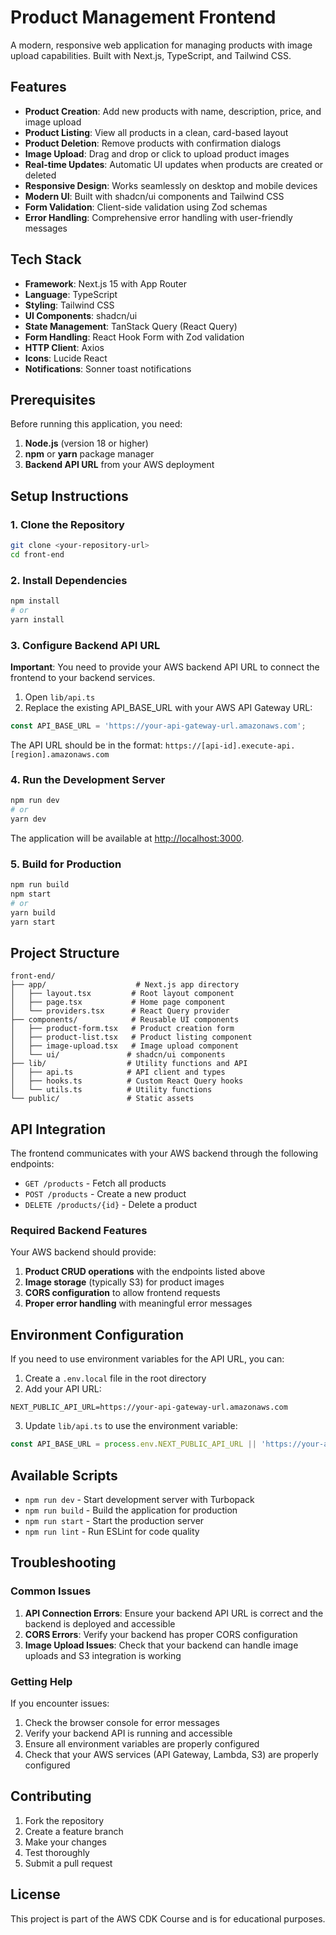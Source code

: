 # Product Management Frontend

A modern, responsive web application for managing products with image upload capabilities. Built with Next.js, TypeScript, and Tailwind CSS.

## Features

- **Product Creation**: Add new products with name, description, price, and image upload
- **Product Listing**: View all products in a clean, card-based layout
- **Product Deletion**: Remove products with confirmation dialogs
- **Image Upload**: Drag and drop or click to upload product images
- **Real-time Updates**: Automatic UI updates when products are created or deleted
- **Responsive Design**: Works seamlessly on desktop and mobile devices
- **Modern UI**: Built with shadcn/ui components and Tailwind CSS
- **Form Validation**: Client-side validation using Zod schemas
- **Error Handling**: Comprehensive error handling with user-friendly messages

## Tech Stack

- **Framework**: Next.js 15 with App Router
- **Language**: TypeScript
- **Styling**: Tailwind CSS
- **UI Components**: shadcn/ui
- **State Management**: TanStack Query (React Query)
- **Form Handling**: React Hook Form with Zod validation
- **HTTP Client**: Axios
- **Icons**: Lucide React
- **Notifications**: Sonner toast notifications

## Prerequisites

Before running this application, you need:

1. **Node.js** (version 18 or higher)
2. **npm** or **yarn** package manager
3. **Backend API URL** from your AWS deployment

## Setup Instructions

### 1. Clone the Repository

```bash
git clone <your-repository-url>
cd front-end
```

### 2. Install Dependencies

```bash
npm install
# or
yarn install
```

### 3. Configure Backend API URL

**Important**: You need to provide your AWS backend API URL to connect the frontend to your backend services.

1. Open `lib/api.ts`
2. Replace the existing API_BASE_URL with your AWS API Gateway URL:

```typescript
const API_BASE_URL = 'https://your-api-gateway-url.amazonaws.com';
```

The API URL should be in the format: `https://[api-id].execute-api.[region].amazonaws.com`

### 4. Run the Development Server

```bash
npm run dev
# or
yarn dev
```

The application will be available at [http://localhost:3000](http://localhost:3000).

### 5. Build for Production

```bash
npm run build
npm start
# or
yarn build
yarn start
```

## Project Structure

```
front-end/
├── app/                    # Next.js app directory
│   ├── layout.tsx         # Root layout component
│   ├── page.tsx           # Home page component
│   └── providers.tsx      # React Query provider
├── components/            # Reusable UI components
│   ├── product-form.tsx   # Product creation form
│   ├── product-list.tsx   # Product listing component
│   ├── image-upload.tsx   # Image upload component
│   └── ui/               # shadcn/ui components
├── lib/                  # Utility functions and API
│   ├── api.ts            # API client and types
│   ├── hooks.ts          # Custom React Query hooks
│   └── utils.ts          # Utility functions
└── public/               # Static assets
```

## API Integration

The frontend communicates with your AWS backend through the following endpoints:

- `GET /products` - Fetch all products
- `POST /products` - Create a new product
- `DELETE /products/{id}` - Delete a product

### Required Backend Features

Your AWS backend should provide:

1. **Product CRUD operations** with the endpoints listed above
2. **Image storage** (typically S3) for product images
3. **CORS configuration** to allow frontend requests
4. **Proper error handling** with meaningful error messages

## Environment Configuration

If you need to use environment variables for the API URL, you can:

1. Create a `.env.local` file in the root directory
2. Add your API URL:

```env
NEXT_PUBLIC_API_URL=https://your-api-gateway-url.amazonaws.com
```

3. Update `lib/api.ts` to use the environment variable:

```typescript
const API_BASE_URL = process.env.NEXT_PUBLIC_API_URL || 'https://your-api-gateway-url.amazonaws.com';
```

## Available Scripts

- `npm run dev` - Start development server with Turbopack
- `npm run build` - Build the application for production
- `npm run start` - Start the production server
- `npm run lint` - Run ESLint for code quality

## Troubleshooting

### Common Issues

1. **API Connection Errors**: Ensure your backend API URL is correct and the backend is deployed and accessible
2. **CORS Errors**: Verify your backend has proper CORS configuration
3. **Image Upload Issues**: Check that your backend can handle image uploads and S3 integration is working

### Getting Help

If you encounter issues:

1. Check the browser console for error messages
2. Verify your backend API is running and accessible
3. Ensure all environment variables are properly configured
4. Check that your AWS services (API Gateway, Lambda, S3) are properly configured

## Contributing

1. Fork the repository
2. Create a feature branch
3. Make your changes
4. Test thoroughly
5. Submit a pull request

## License

This project is part of the AWS CDK Course and is for educational purposes.
